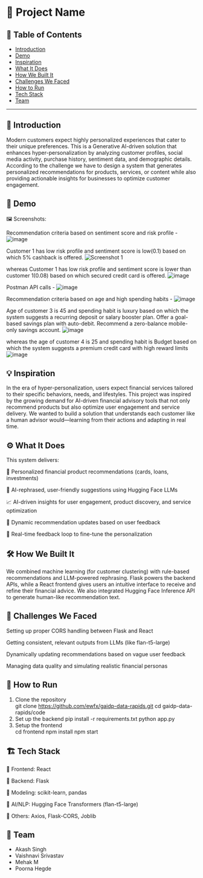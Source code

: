 # 🚀 Project Name

## 📌 Table of Contents
- [Introduction](#introduction)
- [Demo](#demo)
- [Inspiration](#inspiration)
- [What It Does](#what-it-does)
- [How We Built It](#how-we-built-it)
- [Challenges We Faced](#challenges-we-faced)
- [How to Run](#how-to-run)
- [Tech Stack](#tech-stack)
- [Team](#team)

---

## 🎯 Introduction
Modern customers expect highly personalized experiences that cater to their unique preferences. This is a Generative Al-driven solution that enhances hyper-personalization by analyzing customer profiles, social media activity, purchase history, sentiment data, and demographic details. According to the challenge we have to design a system that generates personalized recommendations for products, services, or content while also providing actionable insights for businesses to optimize customer engagement.

## 🎥 Demo
🖼️ Screenshots:

Recommendation criteria based on sentiment score and risk profile - 
![image](https://github.com/user-attachments/assets/6e15ceef-ab43-4555-97c2-300dd1869e17)

Customer 1 has low risk profile and sentiment score is low(0.1) based on which 5% cashback is offered.
![Screenshot 1](https://github.com/user-attachments/assets/b7b7cf9e-5f69-4763-897f-bfa4306fcc4f)

whereas Customer 1 has low risk profile and sentiment score is lower than customer 1(0.08) based on which secured credit card is offered.
![image](https://github.com/user-attachments/assets/98e20bd7-cfcb-44c0-abfa-945a8f9c1bed)

Postman API calls -
![image](https://github.com/user-attachments/assets/508946d8-43a2-4799-afec-2b92b2dd6572)


Recommendation criteria based on age and high spending habits - 
![image](https://github.com/user-attachments/assets/391f0f7f-2fca-4f41-9bbf-29190908ecbb)

Age of customer 3 is 45 and spending habit is luxury based on which the system suggests a recurring deposit or salary booster plan. Offer a goal-based savings plan with auto-debit. Recommend a zero-balance mobile-only savings account.
![image](https://github.com/user-attachments/assets/9439ef35-1164-42b4-b04a-e699101b872b)

whereas the age of customer 4 is 25 and spending habit is Budget based on which the system suggests a premium credit card with high reward limits
![image](https://github.com/user-attachments/assets/c8fea901-8887-4fbe-bda8-2229212e8e35)



## 💡 Inspiration
In the era of hyper-personalization, users expect financial services tailored to their specific behaviors, needs, and lifestyles. This project was inspired by the growing demand for AI-driven financial advisory tools that not only recommend products but also optimize user engagement and service delivery. We wanted to build a solution that understands each customer like a human advisor would—learning from their actions and adapting in real time.

## ⚙️ What It Does
This system delivers:

🎯 Personalized financial product recommendations (cards, loans, investments)

🤖 AI-rephrased, user-friendly suggestions using Hugging Face LLMs

📈 AI-driven insights for user engagement, product discovery, and service optimization

🔄 Dynamic recommendation updates based on user feedback

💬 Real-time feedback loop to fine-tune the personalization

## 🛠️ How We Built It
We combined machine learning (for customer clustering) with rule-based recommendations and LLM-powered rephrasing. Flask powers the backend APIs, while a React frontend gives users an intuitive interface to receive and refine their financial advice. We also integrated Hugging Face Inference API to generate human-like recommendation text.

## 🚧 Challenges We Faced
Setting up proper CORS handling between Flask and React

Getting consistent, relevant outputs from LLMs (like flan-t5-large)

Dynamically updating recommendations based on vague user feedback

Managing data quality and simulating realistic financial personas

## 🏃 How to Run
1. Clone the repository  
   git clone https://github.com/ewfx/gaidp-data-rapids.git
   cd gaidp-data-rapids/code
2. Set up the backend 
   pip install -r requirements.txt
   python app.py
3. Setup the frontend  
   cd frontend
   npm install
   npm start

## 🏗️ Tech Stack
🔹 Frontend: React

🔹 Backend: Flask

🔹 Modeling: scikit-learn, pandas

🔹 AI/NLP: Hugging Face Transformers (flan-t5-large)

🔹 Others: Axios, Flask-CORS, Joblib

## 👥 Team
- Akash Singh
- Vaishnavi Srivastav
- Mehak M
- Poorna Hegde
